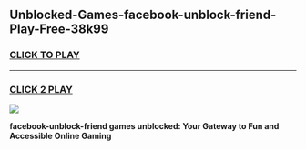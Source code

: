
## Unblocked-Games-facebook-unblock-friend-Play-Free-38k99
<h3>
<a href="https://premium76.site?title=facebook-unblock-friend&ref=10A">CLICK TO PLAY</a></h3>
<hr>

<h3>
<a href="https://premium76.site?title=facebook-unblock-friend&ref=10A">CLICK 2 PLAY</a>
  
</h3>

<a href="https://premium76.site?title=facebook-unblock-friend&ref=10A"><img src="https://clearcache.store/games.png"></a>


**facebook-unblock-friend games unblocked: Your Gateway to Fun and Accessible Online Gaming**
